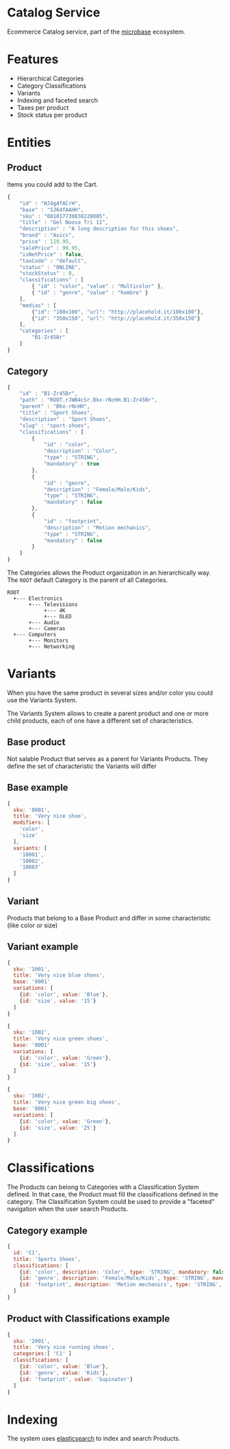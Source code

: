 # Catalog Service

Ecommerce Catalog service, part of the [microbase](http://microbase.io) 
ecosystem.

# Features

* Hierarchical Categories
* Category Classifications
* Variants
* Indexing and faceted search
* Taxes per product
* Stock status per product

# Entities

## Product

Items you could add to the Cart.

```javascript
{ 
    "id" : "HJ4g4fACrH", 
    "base" : "SJ64fAAHH", 
    "sku" : "001017730838228085", 
    "title" : "Gel Noosa Tri 11", 
    "description" : "A long description for this shoes", 
    "brand" : "Asics", 
    "price" : 119.95, 
    "salePrice" : 99.95, 
    "isNetPrice" : false, 
    "taxCode" : "default", 
    "status" : "ONLINE", 
    "stockStatus" : 0,
    "classifications" : [
        { "id" : "color", "value" : "Multicolor" }, 
        { "id" : "genre", "value" : "hombre" }
    ], 
    "medias" : [
        {"id": "100x100", "url": "http://placehold.it/100x100"},
        {"id": "350x150", "url": "http://placehold.it/350x150"}    
    ], 
    "categories" : [
        "B1-Zr45Br"
    ] 
}
```

## Category

```javascript
{ 
    "id" : "B1-Zr45Br", 
    "path" : "ROOT.rJWB4cSr.Bkx-rNcHH.B1-Zr45Br", 
    "parent" : "Bkx-rNcHH", 
    "title" : "Sport Shoes", 
    "description" : "Sport Shoes", 
    "slug" : "sport-shoes", 
    "classifications" : [
        {
            "id" : "color", 
            "description" : "Color", 
            "type" : "STRING", 
            "mandatory" : true
        }, 
        {
            "id" : "genre", 
            "description" : "Female/Male/Kids", 
            "type" : "STRING", 
            "mandatory" : false
        }, 
        {
            "id" : "footprint", 
            "description" : "Motion mechanics", 
            "type" : "STRING", 
            "mandatory" : false
        }
    ]
}
```

The Categories allows the Product organization in an hierarchically way. 
The `ROOT` default Category is the parent of all Categories.
   
```
ROOT
  +--- Electronics
       +--- Televisions
            +--- 4K
            +--- OLED
       +--- Audio
       +--- Cameras
  +--- Computers
       +--- Monitors
       +--- Networking
```

# Variants
  When you have the same product in several sizes and/or color you could 
  use the Variants System.
  
  The Variants System allows to create a parent product and one or more 
  child products, each of one have a different set of characteristics.
   
## Base product
  
  Not salable Product that serves as a parent for Variants Products. 
  They define the set of characteristic the Variants will differ

## Base example

```javascript
{
  sku: '0001',
  title: 'Very nice shoe',
  modifiers: [
    'color',
    'size'
  ],
  variants: [
    '10001',
    '10002',
    '10003'
  ]
}
```
  
## Variant
  
  Products that belong to a Base Product and differ in some 
  characteristic (like color or size)
  
## Variant example

```javascript
{
  sku: '1001',
  title: 'Very nice blue shoes',
  base: '0001'
  variations: [
    {id: 'color', value: 'Blue'},
    {id: 'size', value: '15'}
  ]
}

{
  sku: '1002',
  title: 'Very nice green shoes',
  base: '0001'
  variations: [
    {id: 'color', value: 'Green'},
    {id: 'size', value: '15'}
  ]
}

{
  sku: '1002',
  title: 'Very nice green big shoes',
  base: '0001'
  variations: [
    {id: 'color', value: 'Green'},
    {id: 'size', value: '25'}
  ]
}

```

# Classifications

The Products can belong to Categories with a Classification System 
defined. In that case, the Product must fill the classifications defined 
in the category.
The Classification System could be used to provide a "faceted" 
navigation when the user search Products.
 
## Category example

```javascript
{ 
  id: 'C1', 
  title: 'Sports Shoes', 
  classifications: [
    {id: 'color', description: 'Color', type: 'STRING', mandatory: false}, 
    {id: 'genre', description: 'Female/Male/Kids', type: 'STRING', mandatory: true}, 
    {id: 'footprint', description: 'Motion mechanics', type: 'STRING', mandatory: false} 
  ] 
}
```

## Product with Classifications example

```javascript
{
  sku: '2001',
  title: 'Very nice running shoes',
  categories:[ 'C1' ]
  classifications: [
    {id: 'color', value: 'Blue'},
    {id: 'genre', value: 'Kids'},
    {id: 'footprint', value: 'Supinator'}
  ]
}
```

# Indexing

The system uses [elasticsearch](https://www.elastic.co/products/elasticsearch) 
to index and search Products.
